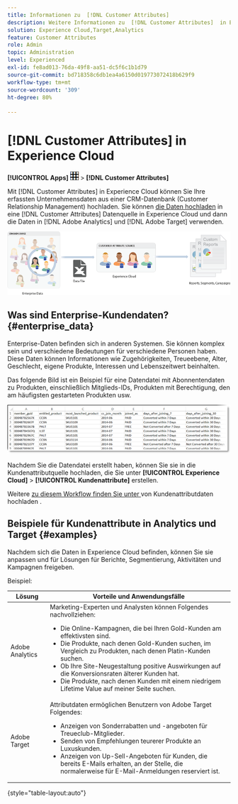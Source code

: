 ```yaml
---
title: Informationen zu  [!DNL Customer Attributes]
description: Weitere Informationen zu  [!DNL Customer Attributes]  in Experience Cloud. Erfahren Sie, wie Sie Kundenattributdaten für die Verwendung in Adobe Analytics und Adobe Target hochladen.
solution: Experience Cloud,Target,Analytics
feature: Customer Attributes
role: Admin
topic: Administration
level: Experienced
exl-id: fe8ad013-76da-49f8-aa51-dc5f6c1b1d79
source-git-commit: bd718358c6db1ea4a6150d019773072418b629f9
workflow-type: tm+mt
source-wordcount: '309'
ht-degree: 80%

---
```


# [!DNL Customer Attributes] in Experience Cloud

**[!UICONTROL Apps]** ![menu](assets/menu-icon.png) > **[!DNL Customer Attributes]**

Mit [!DNL Customer Attributes] in Experience Cloud können Sie Ihre erfassten Unternehmensdaten aus einer CRM-Datenbank (Customer Relationship Management) hochladen. Sie können [die Daten hochladen](t-crs-usecase.md) in eine [!DNL Customer Attributes] Datenquelle in Experience Cloud und dann die Daten in [!DNL Adobe Analytics] und [!DNL Adobe Target] verwenden.

![Übersicht über Kundenattribute](assets/custom_reports.png)

## Was sind Enterprise-Kundendaten? {#enterprise_data}

Enterprise-Daten befinden sich in anderen Systemen. Sie können komplex sein und verschiedene Bedeutungen für verschiedene Personen haben. Diese Daten können Informationen wie Zugehörigkeiten, Treueebene, Alter, Geschlecht, eigene Produkte, Interessen und Lebenszeitwert beinhalten.

Das folgende Bild ist ein Beispiel für eine Datendatei mit Abonnentendaten zu Produkten, einschließlich Mitglieds-IDs, Produkten mit Berechtigung, den am häufigsten gestarteten Produkten usw.

![Was sind Unternehmens-Kundendaten?](assets/01_crs_usecase.png)

Nachdem Sie die Datendatei erstellt haben, können Sie sie in die Kundenattributquelle hochladen, die Sie unter **[!UICONTROL Experience Cloud]** > **[!UICONTROL Kundenattribute]** erstellen.

Weitere [ zu diesem Workflow finden Sie unter ](t-crs-usecase.md) von Kundenattributdaten hochladen .

## Beispiele für Kundenattribute in Analytics und Target {#examples}

Nachdem sich die Daten in Experience Cloud befinden, können Sie sie anpassen und für Lösungen für Berichte, Segmentierung, Aktivitäten und Kampagnen freigeben.

Beispiel:

| Lösung | Vorteile und Anwendungsfälle |
|--- |--- |
| Adobe Analytics | Marketing-Experten und Analysten können Folgendes nachvollziehen:<ul><li>Die Online-Kampagnen, die bei Ihren Gold-Kunden am effektivsten sind.</li><li>Die Produkte, nach denen Gold-Kunden suchen, im Vergleich zu Produkten, nach denen Platin-Kunden suchen.</li><li>Ob Ihre Site-Neugestaltung positive Auswirkungen auf die Konversionsraten älterer Kunden hat.</li><li>Die Produkte, nach denen Kunden mit einem niedrigem Lifetime Value auf meiner Seite suchen.</li></ul> |
| Adobe Target | Attributdaten ermöglichen Benutzern von Adobe Target Folgendes:<ul><li>Anzeigen von Sonderrabatten und -angeboten für Treueclub-Mitglieder.</li><li>Senden von Empfehlungen teurerer Produkte an Luxuskunden.</li><li>Anzeigen von Up-Sell-Angeboten für Kunden, die bereits E-Mails erhalten, an der Stelle, die normalerweise für E-Mail-Anmeldungen reserviert ist.</li></ul> |

{style="table-layout:auto"}
